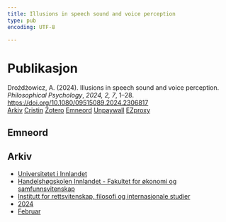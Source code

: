 ```yaml
---
title: Illusions in speech sound and voice perception
type: pub
encoding: UTF-8

---
```

<h1>Publikasjon</h1>
<article id="csl-bib-container-ASHLF9C5" class="csl-bib-container">
  <div class="csl-bib-body"> <div class="csl-entry">Drożdżowicz, A. (2024). Illusions in speech sound and voice perception. <i>Philosophical Psychology</i>, <i>2024, 2, 7</i>, 1–28. <a href="https://doi.org/10.1080/09515089.2024.2306817">https://doi.org/10.1080/09515089.2024.2306817</a></div> </div>
  <div class="csl-bib-buttons">
    <a href="#taxonomy-article-ASHLF9C5" alt="archive" class="csl-bib-button">Arkiv</a>
    <a href="https://app.cristin.no/results/show.jsf?id=2246592" alt="Cristin" class="csl-bib-button">Cristin</a>
    <a href="http://zotero.org/groups/5881554/items/ASHLF9C5" alt="Zotero" class="csl-bib-button">Zotero</a>
    <a href="#keywords-article-ASHLF9C5" alt="keywords" class="csl-bib-button">Emneord</a>
    <a href="https://www.tandfonline.com/doi/pdf/10.1080/09515089.2024.2306817?needAccess=true" alt="Unpaywall" class="csl-bib-button">Unpaywall</a>
    <a href="https://www.tandfonline.com/doi/pdf/10.1080/09515089.2024.2306817?needAccess=true" alt="EZproxy" class="csl-bib-button">EZproxy</a>
  </div>
  <div id="csl-bib-meta-container-ASHLF9C5"></div>
</article>
<div id="csl-bib-meta-ASHLF9C5" class="csl-bib-meta">
  <article id="keywords-article-ASHLF9C5" class="keywords-article">
    <h1>Emneord</h1>
    
  </article>
  <article id="taxonomy-article-ASHLF9C5" class="taxonomy-article">
    <h1>Arkiv</h1>
    <ul>
      <li><a href="{{< params subfolder >}}nn/archive/?key=3DCRN523">Universitetet i Innlandet</a></li>
      <li><a href="{{< params subfolder >}}nn/archive/?key=DU8Q9LN9">Handelshøgskolen Innlandet - Fakultet for økonomi og samfunnsvitenskap</a></li>
      <li><a href="{{< params subfolder >}}nn/archive/?key=ITYAG68H">Institutt for rettsvitenskap, filosofi og internasjonale studier</a></li>
      <li><a href="{{< params subfolder >}}nn/archive/?key=KVIAK4ZQ">2024</a></li>
      <li><a href="{{< params subfolder >}}nn/archive/?key=BBF6QCA4">Februar</a></li>
    </ul>
  </article>
</div>
